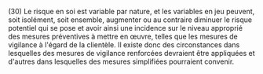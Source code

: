 (30) Le risque en soi est variable par nature, et les variables en jeu peuvent, soit isolément, soit ensemble, augmenter ou au contraire diminuer le risque potentiel qui se pose et avoir ainsi une incidence sur le niveau approprié des mesures préventives à mettre en œuvre, telles que les mesures de vigilance à l'égard de la clientèle. Il existe donc des circonstances dans lesquelles des mesures de vigilance renforcées devraient être appliquées et d'autres dans lesquelles des mesures simplifiées pourraient convenir.